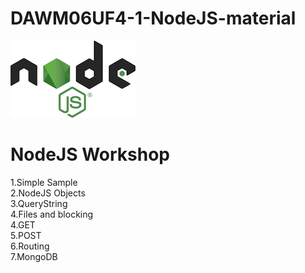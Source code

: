 # DAWM06UF4-1-NodeJS-material

![alt tag](https://github.com/sergigrau/DAWM06UF4-2-AJAX-exercicis/blob/master/imatges/node.png)

<h1>NodeJS Workshop</h1>

1.Simple Sample <br/>
2.NodeJS Objects<br/>
3.QueryString<br/>
4.Files and blocking<br/>
4.GET<br/>
5.POST<br/>
6.Routing<br/>
7.MongoDB<br/>

